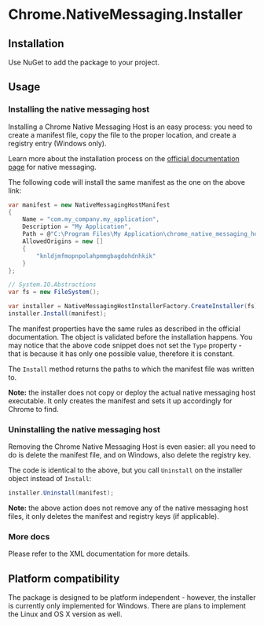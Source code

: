 # Chrome.NativeMessaging.Installer

## Installation

Use NuGet to add the package to your project.

## Usage

### Installing the native messaging host
Installing a Chrome Native Messaging Host is an easy process: you need to create a manifest file, copy the file to the proper location, and create a registry entry (Windows only).

Learn more about the installation process on the [official documentation page](https://developer.chrome.com/apps/nativeMessaging) for native messaging.

The following code will install the same manifest as the one on the above link:
```C#
var manifest = new NativeMessagingHostManifest
{
    Name = "com.my_company.my_application",
    Description = "My Application",
    Path = @"C:\Program Files\My Application\chrome_native_messaging_host.exe",
    AllowedOrigins = new []
    {
        "knldjmfmopnpolahpmmgbagdohdnhkik"
    }
};

// System.IO.Abstractions
var fs = new FileSystem();

var installer = NativeMessagingHostInstallerFactory.CreateInstaller(fs);
installer.Install(manifest);
```
The manifest properties have the same rules as described in the official documentation. The object is validated before the installation happens. You may notice that the above code snippet does not set the `Type` property - that is because it has only one possible value, therefore it is constant.

The `Install` method returns the paths to which the manifest file was written to.

__Note:__ the installer does not copy or deploy the actual native messaging host executable. It only creates the manifest and sets it up accordingly for Chrome to find.

### Uninstalling the native messaging host

Removing the Chrome Native Messaging Host is even easier: all you need to do is delete the manifest file, and on Windows, also delete the registry key.

The code is identical to the above, but you call `Uninstall` on the installer object instead of `Install`:
```C#
installer.Uninstall(manifest);
```
__Note:__ the above action does not remove any of the native messaging host files, it only deletes the manifest and registry keys (if applicable).

### More docs
Please refer to the XML documentation for more details.

## Platform compatibility
The package is designed to be platform independent - however, the installer is currently only implemented for Windows. There are plans to implement the Linux and OS X version as well.
